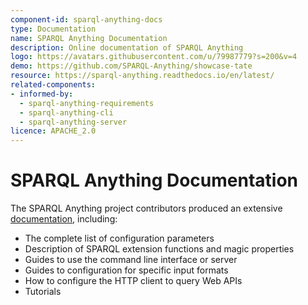 ```yaml
---
component-id: sparql-anything-docs
type: Documentation
name: SPARQL Anything Documentation
description: Online documentation of SPARQL Anything
logo: https://avatars.githubusercontent.com/u/79987779?s=200&v=4
demo: https://github.com/SPARQL-Anything/showcase-tate
resource: https://sparql-anything.readthedocs.io/en/latest/
related-components:
- informed-by:
  - sparql-anything-requirements
  - sparql-anything-cli
  - sparql-anything-server
licence: APACHE_2.0
---
```


# SPARQL Anything Documentation

The SPARQL Anything project contributors produced an extensive [documentation](https://sparql-anything.readthedocs.io/en/latest/BROWSER/), including:

- The complete list of configuration parameters
- Description of SPARQL extension functions and magic properties
- Guides to use the command line interface or server
- Guides to configuration for specific input formats
- How to configure the HTTP client to query Web APIs
- Tutorials

